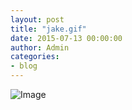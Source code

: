 ```yaml
---
layout: post
title: "jake.gif"
date: 2015-07-13 00:00:00
author: Admin
categories: 
- blog
---
```


![Image](http://i.imgur.com/kfj2U5u.gif)